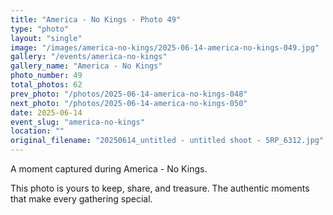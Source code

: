 ```yaml
---
title: "America - No Kings - Photo 49"
type: "photo"
layout: "single"
image: "/images/america-no-kings/2025-06-14-america-no-kings-049.jpg"
gallery: "/events/america-no-kings"
gallery_name: "America - No Kings"
photo_number: 49
total_photos: 62
prev_photo: "/photos/2025-06-14-america-no-kings-048"
next_photo: "/photos/2025-06-14-america-no-kings-050"
date: 2025-06-14
event_slug: "america-no-kings"
location: ""
original_filename: "20250614_untitled - untitled shoot - 5RP_6312.jpg"
---
```


A moment captured during America - No Kings.

This photo is yours to keep, share, and treasure. The authentic moments that make every gathering special.